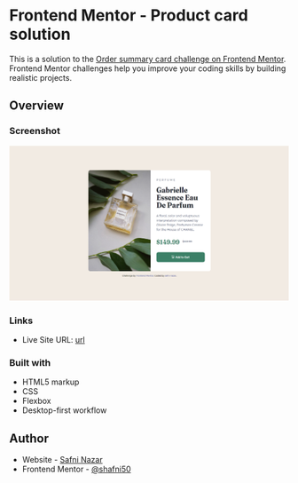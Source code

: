 # Frontend Mentor - Product card solution

This is a solution to the [Order summary card challenge on Frontend Mentor](https://www.frontendmentor.io/challenges/product-preview-card-component-GO7UmttRfa). Frontend Mentor challenges help you improve your coding skills by building realistic projects. 

## Overview

### Screenshot

![](./images/screenshot.png)

### Links

- Live Site URL: [url]()


### Built with

- HTML5 markup
- CSS 
- Flexbox
- Desktop-first workflow

## Author

- Website - [Safni Nazar](https://linktr.ee/shafni50)
- Frontend Mentor - [@shafni50](https://www.frontendmentor.io/profile/shafni50)
